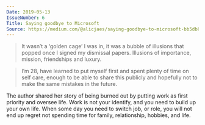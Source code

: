 ```yaml
---
Date: 2019-05-13
IssueNumber: 6
Title: Saying goodbye to Microsoft
Source: https://medium.com/@alicjaes/saying-goodbye-to-microsoft-bb5db8662656
---
```


> It wasn’t a ‘golden cage’ I was in, it was a bubble of illusions that popped once I signed my dismissal papers. Illusions of importance, mission, friendships and luxury.


> I’m 28, have learned to put myself first and spent plenty of time on self care, enough to be able to share this publicly and hopefully not to make the same mistakes in the future.

The author shared her story of being burned out by putting work as first priority and oversee life. Work is not your identify, and you need to build up your own life. When some day you need to switch job, or role, you will not end up regret not spending time for family, relationship, hobbies, and life.